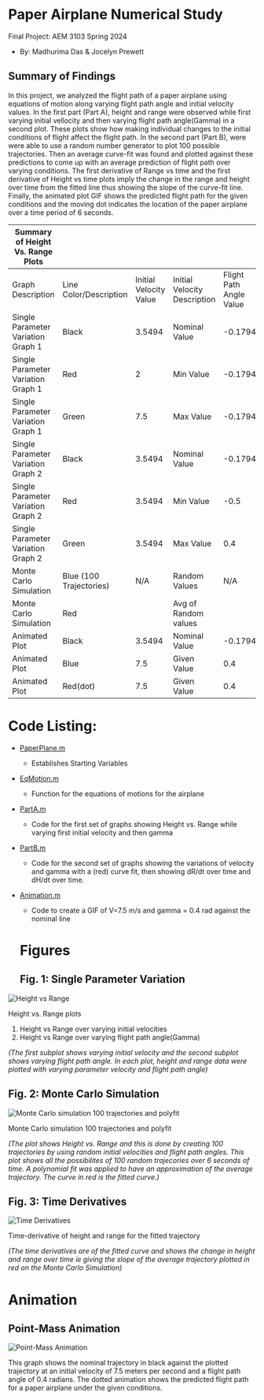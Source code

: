# Paper Airplane Numerical Study
  Final Project: AEM 3103 Spring 2024
  - By: Madhurima Das & Jocelyn Prewett

  ## Summary of Findings
  <Show the variations studied in a table>
In this project, we analyzed the flight path of a paper airplane using equations of motion along varying flight path angle and initial velocity values. In the first part (Part A), height and range were observed while first varying initial vellocity and then varying flight path angle(Gamma) in a second plot. These plots show how making individual changes to the initial conditions of flight affect the flight path. In the second part (Part B), were were able to use a random number generator to plot 100 possible trajectories. Then an average curve-fit was found and plotted against these predictions to come up with an average prediction of flight path over varying conditions. The first derivative of Range vs time and the first derivative of Height vs time plots imply the change in the range and height over time from the fitted line thus showing the slope of the curve-fit line. Finally, the animated plot GIF shows the predicted flight path for the given conditions and the moving dot indicates the location of the paper airplane over a time period of 6 seconds. 


 | Summary of Height Vs. Range Plots  |                         |                        |                              |                         |                               |
|------------------------------------|-------------------------|------------------------|------------------------------|-------------------------|-------------------------------|
| Graph Description                  | Line Color/Description  | Initial Velocity Value | Initial Velocity Description | Flight Path Angle Value | Flight Path Angle Description |
| Single Parameter Variation Graph 1 | Black                   |                 3.5494 | Nominal Value                |                 -0.1794 | Nominal Value                 |
| Single Parameter Variation Graph 1 | Red                     |                      2 | Min Value                    |                 -0.1794 | Min Value                     |
| Single Parameter Variation Graph 1 | Green                   |                    7.5 | Max Value                    |                 -0.1794 | Max Value                     |
| Single Parameter Variation Graph 2 | Black                   |                 3.5494 | Nominal Value                |                 -0.1794 | Nominal Value                 |
| Single Parameter Variation Graph 2 | Red                     |                 3.5494 | Min Value                    |                    -0.5 | Min Value                     |
| Single Parameter Variation Graph 2 | Green                   |                 3.5494 | Max Value                    |                     0.4 | Max Value                     |
| Monte Carlo Simulation             | Blue (100 Trajectories) | N/A                    | Random Values                | N/A                     | Random Values                 |
| Monte Carlo Simulation             | Red                     |                        | Avg of Random values         |                         | Avg of Ranom                  |
| Animated Plot                      | Black                   |                 3.5494 | Nominal Value                |                 -0.1794 | Nominal Value                 |
| Animated Plot                      | Blue                    |                    7.5 | Given Value                  |                     0.4 | Given Value                   |
| Animated Plot                      | Red(dot)                |                    7.5 | Given Value                  |                     0.4 | Given Value                   | 

# Code Listing:
- [PaperPlane.m](https://github.com/madhurimadas3/AEM3103/blob/af7bd46c4f5ee8da65c25e1c3dd182f89c386a7f/PaperPlane.m)
	- Establishes Starting Variables
- [EqMotion.m](https://github.com/madhurimadas3/AEM3103/blob/827eb4b64bd9fb1772f3257a30072cc2b40c96f3/EqMotion.m)
	- Function for the equations of motions for the airplane
- [PartA.m](https://github.com/madhurimadas3/AEM3103/blob/827eb4b64bd9fb1772f3257a30072cc2b40c96f3/PartA.m)
	- Code for the first set of graphs showing Height vs. Range while varying first initial velocity and then gamma
- [PartB.m](https://github.com/madhurimadas3/AEM3103/blob/827eb4b64bd9fb1772f3257a30072cc2b40c96f3/PartB.m)
	- Code for the second set of graphs showing the variations of velocity and gamma with a (red) curve fit, then showing dR/dt over time and dH/dt over time.
- [Animation.m](https://github.com/madhurimadas3/AEM3103/blob/827eb4b64bd9fb1772f3257a30072cc2b40c96f3/Animation.m)
	- Code to create a GIF of V=7.5 m/s and gamma = 0.4 rad against the nominal line

  # Figures

  ## Fig. 1: Single Parameter Variation
![Height vs Range](Figures/PartAheightvsrange.jpg)

Height vs. Range plots 
1. Height vs Range over varying initial velocities
2. Height vs Range over varying flight path angle(Gamma)

*(The first subplot shows varying initial velocity and the second subplot shows varying flight path angle. In each plot, height and range data were plotted with varying parameter velocity and flight path angle)* 

  ## Fig. 2: Monte Carlo Simulation
 ![Monte Carlo simulation 100 trajectories and polyfit](Figures/PartBMonteCarlo.jpg)

  Monte Carlo simulation 100 trajectories and polyfit

  *(The plot shows Height vs. Range and this is done by creating 100 trajectories by using random initial velocities and flight path angles. This plot shows all the possibilites of 100 random trajecories over 6 seconds of time. A polynomial fit was applied to have an approximation of the average trajectory. The curve in red is the fitted curve.)*

 ## Fig. 3: Time Derivatives
 ![Time Derivatives](Figures/PartBTimeDerivatives.jpg)
 
 Time-derivative of height and range for the fitted trajectory

 *(The time derivatives are of the fitted curve and shows the change in height and range over time ie giving the slope of the average trajectory plotted in red on the Monte Carlo Simulation)*




  # Animation
  ## Point-Mass Animation
  ![Point-Mass Animation](Figures/animated_plot.gif)
  
 This graph shows the nominal trajectory in black against the plotted trajectory at an initial velocity of 7.5 meters per second and a flight path angle of 0.4 radians. The dotted animation shows the predicted flight path for a paper airplane under the given conditions. 


